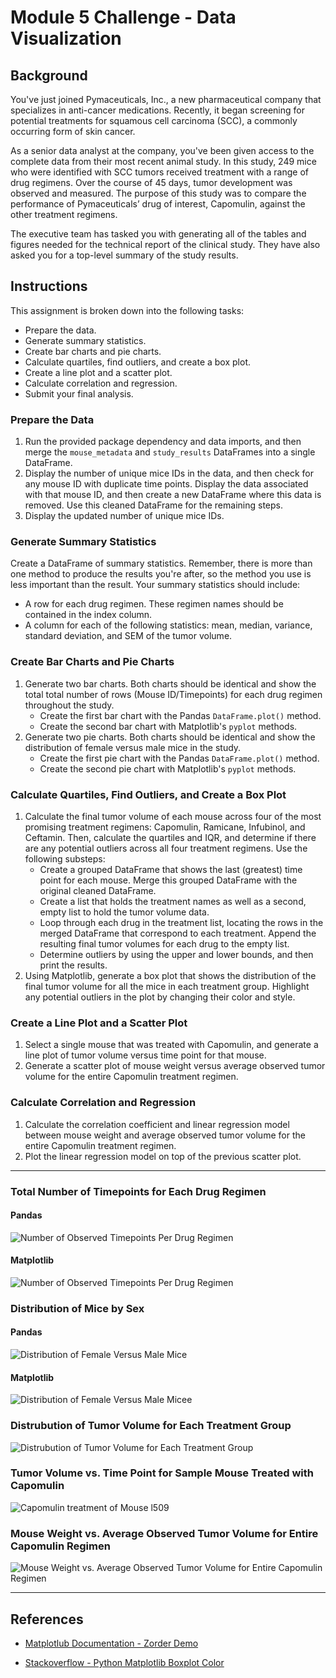 # Module 5 Challenge - Data Visualization

## Background
You've just joined Pymaceuticals, Inc., a new pharmaceutical company that specializes in anti-cancer medications. Recently, it began screening for potential treatments for squamous cell carcinoma (SCC), a commonly occurring form of skin cancer.

As a senior data analyst at the company, you've been given access to the complete data from their most recent animal study. In this study, 249 mice who were identified with SCC tumors received treatment with a range of drug regimens. Over the course of 45 days, tumor development was observed and measured. The purpose of this study was to compare the performance of Pymaceuticals’ drug of interest, Capomulin, against the other treatment regimens.

The executive team has tasked you with generating all of the tables and figures needed for the technical report of the clinical study. They have also asked you for a top-level summary of the study results.

## Instructions
This assignment is broken down into the following tasks:
- Prepare the data.
- Generate summary statistics.
- Create bar charts and pie charts.
- Calculate quartiles, find outliers, and create a box plot.
- Create a line plot and a scatter plot.
- Calculate correlation and regression.
- Submit your final analysis.

### Prepare the Data
1. Run the provided package dependency and data imports, and then merge the `mouse_metadata` and `study_results` DataFrames into a single DataFrame.
2. Display the number of unique mice IDs in the data, and then check for any mouse ID with duplicate time points. Display the data associated with that mouse ID, and then create a new DataFrame where this data is removed. Use this cleaned DataFrame for the remaining steps.
3. Display the updated number of unique mice IDs.

### Generate Summary Statistics
Create a DataFrame of summary statistics. Remember, there is more than one method to produce the results you're after, so the method you use is less important than the result.
Your summary statistics should include:
- A row for each drug regimen. These regimen names should be contained in the index column.
- A column for each of the following statistics: mean, median, variance, standard deviation, and SEM of the tumor volume.

### Create Bar Charts and Pie Charts
1. Generate two bar charts. Both charts should be identical and show the total total number of rows (Mouse ID/Timepoints) for each drug regimen throughout the study.
   - Create the first bar chart with the Pandas `DataFrame.plot()` method.
   - Create the second bar chart with Matplotlib's `pyplot` methods.
2. Generate two pie charts. Both charts should be identical and show the distribution of female versus male mice in the study.
   - Create the first pie chart with the Pandas `DataFrame.plot()` method.
   - Create the second pie chart with Matplotlib's `pyplot` methods.

### Calculate Quartiles, Find Outliers, and Create a Box Plot
1. Calculate the final tumor volume of each mouse across four of the most promising treatment regimens: Capomulin, Ramicane, Infubinol, and Ceftamin. Then, calculate the quartiles and IQR, and determine if there are any potential outliers across all four treatment regimens. Use the following substeps:
   - Create a grouped DataFrame that shows the last (greatest) time point for each mouse. Merge this grouped DataFrame with the original cleaned DataFrame.
   - Create a list that holds the treatment names as well as a second, empty list to hold the tumor volume data.
   - Loop through each drug in the treatment list, locating the rows in the merged DataFrame that correspond to each treatment. Append the resulting final tumor volumes for each drug to the empty list.
   - Determine outliers by using the upper and lower bounds, and then print the results.
2. Using Matplotlib, generate a box plot that shows the distribution of the final tumor volume for all the mice in each treatment group. Highlight any potential outliers in the plot by changing their color and style.

### Create a Line Plot and a Scatter Plot
1. Select a single mouse that was treated with Capomulin, and generate a line plot of tumor volume versus time point for that mouse.
2. Generate a scatter plot of mouse weight versus average observed tumor volume for the entire Capomulin treatment regimen.

### Calculate Correlation and Regression
1. Calculate the correlation coefficient and linear regression model between mouse weight and average observed tumor volume for the entire Capomulin treatment regimen.
2. Plot the linear regression model on top of the previous scatter plot.

---

### Total Number of Timepoints for Each Drug Regimen
#### Pandas
![Number of Observed Timepoints Per Drug Regimen](https://github.com/Daniel-Wallach/Module-5-Data-Visualization/assets/44652327/44aa7e7c-dfb0-4dc3-b39e-afbe00ac1164 'Number of Observed Timepoints Per Drug Regimen')

#### Matplotlib
![Number of Observed Timepoints Per Drug Regimen](https://github.com/Daniel-Wallach/Module-5-Data-Visualization/assets/44652327/556cfa30-70cb-4862-98f9-fbcd4566c410 'Number of Observed Timepoints Per Drug Regimen')

### Distribution of Mice by Sex
#### Pandas
![Distribution of Female Versus Male Mice](https://github.com/Daniel-Wallach/Module-5-Data-Visualization/assets/44652327/5f1513ce-679b-4842-9dbc-111d47c627d6 'Distribution of Mice by Sex')

#### Matplotlib
![Distribution of Female Versus Male Micee](https://github.com/Daniel-Wallach/Module-5-Data-Visualization/assets/44652327/066dd6ff-7075-4e38-9f5c-a63dff98f555 'Distribution of Mice by Sex')

### Distrubution of Tumor Volume for Each Treatment Group
![Distrubution of Tumor Volume for Each Treatment Group](https://github.com/Daniel-Wallach/Module-5-Data-Visualization/assets/44652327/34289a1f-dd3c-4deb-ac9e-26125d8c4e8a 'Distrubution of Tumor Volume for Each Treatment Group')

### Tumor Volume vs. Time Point for Sample Mouse Treated with Capomulin
![Capomulin treatment of Mouse l509](https://github.com/Daniel-Wallach/Module-5-Data-Visualization/assets/44652327/5afe7528-4d0f-4b62-b4ed-a940eafb2481 'Capomulin treatment of Mouse l509')

### Mouse Weight vs. Average Observed Tumor Volume for Entire Capomulin Regimen
![Mouse Weight vs. Average Observed Tumor Volume for Entire Capomulin Regimen](https://github.com/Daniel-Wallach/Module-5-Data-Visualization/assets/44652327/4ec57d81-f299-4dab-ac48-7e273a0aab52 'Mouse Weight vs. Average Observed Tumor Volume for Entire Capomulin Regimen')

---

## References

- [Matplotlub Documentation - Zorder Demo](https://matplotlib.org/stable/gallery/misc/zorder_demo.html)
  
- [Stackoverflow - Python Matplotlib Boxplot Color](https://stackoverflow.com/a/41997956/21718760)


